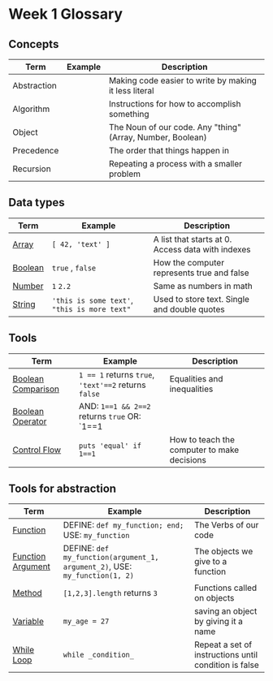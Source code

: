 # Week 1 Glossary

## Concepts
| Term | Example | Description |
| --- | --- | --- |
| Abstraction | | Making code easier to write by making it less literal |
| Algorithm | | Instructions for how to accomplish something |
| Object | | The Noun of our code. Any "thing" (Array, Number, Boolean)  |
| Precedence | | The order that things happen in |
| Recursion |  | Repeating a process with a smaller problem |

## Data types
| Term | Example | Description |
| --- | --- | --- |
| [Array](/explanations/array.md) | `[ 42, 'text' ]` | A list that starts at 0. Access data with indexes |
| [Boolean](/explanations/boolean.md) | `true` , `false` | How the computer represents true and false |
| [Number](/explanations/number.md) | `1`   `2.2` | Same as numbers in math |
| [String](/explantions/string.md) | `'this is some text'`, `"this is more text"` | Used to store text.  Single and double quotes |


## Tools
| Term | Example | Description |
| --- | --- | --- |
| [Boolean Comparison](/explanations/boolean.md#boolean-comparisons) | `1 == 1` returns `true`, `'text'==2` returns `false` |	Equalities and inequalities |
| [Boolean Operator](/explanations/boolean.md#boolean-operators) | AND: `1==1 && 2==2` returns `true` OR: `1==1 || 'text'==2` returns `true` | Combines boolean comparisons |
| [Control Flow](/explanations/control_flow.md) | `puts 'equal' if 1==1` | How to teach the computer to make decisions |

## Tools for abstraction
| Term | Example | Description |
| --- | --- | --- |
| [Function](/explanations/function.md) | DEFINE: `def my_function; end;` USE: `my_function` | The Verbs of our code |
| [Function Argument](/explanations/function.md#arguments) | DEFINE: `def my_function(argument_1, argument_2)`, USE: `my_function(1, 2)` | The objects we give to a function |
| [Method](/explanations/function.md) | `[1,2,3].length` returns `3`  | Functions called on objects |
| [Variable](/explanations/variable.md) | `my_age = 27` | saving an object by giving it a name |
| [While Loop](/explanations/while_loop.md) | `while _condition_` | Repeat a set of instructions until condition is false |

